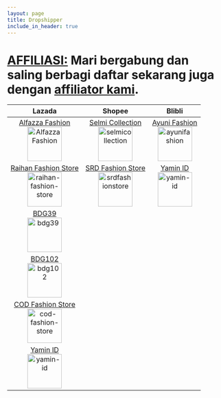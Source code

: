 ```yaml
---
layout: page
title: Dropshipper
include_in_header: true
---
```

# [AFFILIASI:](https://docs.google.com/forms/d/e/1FAIpQLSfCEHuhsYAs39LxJBAxbZuwW2LLoFpWJzwxvwyOYJHNk6fo2w/viewform?usp=pp_url) Mari bergabung dan saling berbagi daftar sekarang juga dengan [affiliator kami](http://adf.ly/13085395/).

| Lazada | Shopee | Blibli |
| :----: | :----: | :----: |
| <a href="https://www.lazada.co.id/alfazza-fashions" rel="noopener noreferrer" target="_blank">Alfazza Fashion</a><br /><img alt="Alfazza Fashion" height="80" src="https://id-test-11.slatic.net/shop/fd54784d861a68a7a0450f38e296d5b9.png_80x80q80.jpg_.webp" width="80" /> | <a href="https://shopee.co.id/selmicollection" rel="noopener noreferrer" target="_blank">Selmi Collection</a><br /><img alt="selmicollection" height="80" src="https://encrypted-tbn0.gstatic.com/images?q=tbn:ANd9GcQYSdsj9Y_J7TI4uyhjykIWdjSAqNt07cFINw&amp;usqp=CAU" width="80" /> | <a href="https://www.blibli.com/merchant/ayuni/AYI-70008" rel="noopener noreferrer" target="_blank">Ayuni Fashion</a><br /><img alt="ayunifashion" height="80" src="https://www.static-src.com/wcsstore/Indraprastha/images/catalog/mlogo/AYI-70008-c3f15060-4679-4fbb-936a-6f90617d30b5.png" width="80" /> | 
| <a href="https://www.lazada.co.id/raihan-fashion-store" rel="noopener noreferrer" target="_blank">Raihan Fashion Store</a><br /><img alt="raihan-fashion-store" height="80" src="https://id-test-11.slatic.net/shop/cfe2ae78b9b1ef178c3c485d51bd054b.jpeg_80x80q80.jpg_.webp" width="80" /> | <a href="https://shopee.co.id/srdfashionstore" rel="noopener noreferrer" target="_blank">SRD Fashion Store</a><br /><img alt="srdfashionstore" height="80" src="https://cf.shopee.co.id/file/5a927e05c205f51eb690b35f36024db7_tn" width="80" /> | <a href="https://www.lazada.co.id/shop/yamin-id" rel="noopener noreferrer" target="_blank">Yamin ID</a><br /><img alt="yamin-id" height="80" src="https://id-test-11.slatic.net/shop/f08ddccf4023f99b9fa913d1540e6c0d.jpeg_80x80q80.jpg_.webp" width="80" />
| <a href="https://www.lazada.co.id/bdg39" rel="noopener noreferrer" target="_blank">BDG39</a><br /><img alt="bdg39" height="80" src="https://id-test-11.slatic.net/shop/4b05524cc5e9b6358b3287eb595ac147.png_80x80q80.jpg_.webp" width="80" />
| <a href="https://www.lazada.co.id/bdg102" rel="noopener noreferrer" target="_blank">BDG102</a><br /><img alt="bdg102" height="80" src="https://id-test-11.slatic.net/shop/f9aab82dec75c9fe71af3e7282212aaa.png_80x80q80.jpg_.webp" width="80" />
| <a href="https://www.lazada.co.id/cod-fashion-store" rel="noopener noreferrer" target="_blank">COD Fashion Store</a><br /><img alt="cod-fashion-store" height="80" src="https://id-test-11.slatic.net/shop/59170fc9e8f7b9c136e5e6bfd7c31587.jpeg_80x80q80.jpg_.webp" width="80" />
| <a href="https://www.blibli.com/merchant/yamin-id/YAI-70015" rel="noopener noreferrer" target="_blank">Yamin ID</a><br /><img alt="yamin-id" height="80" src="https://www.static-src.com/wcsstore/Indraprastha/images/catalog/mlogo/YAI-70015-f2548baf-6cd3-4c88-a635-e21dbab1ec60.jpeg" width="80" /> |
